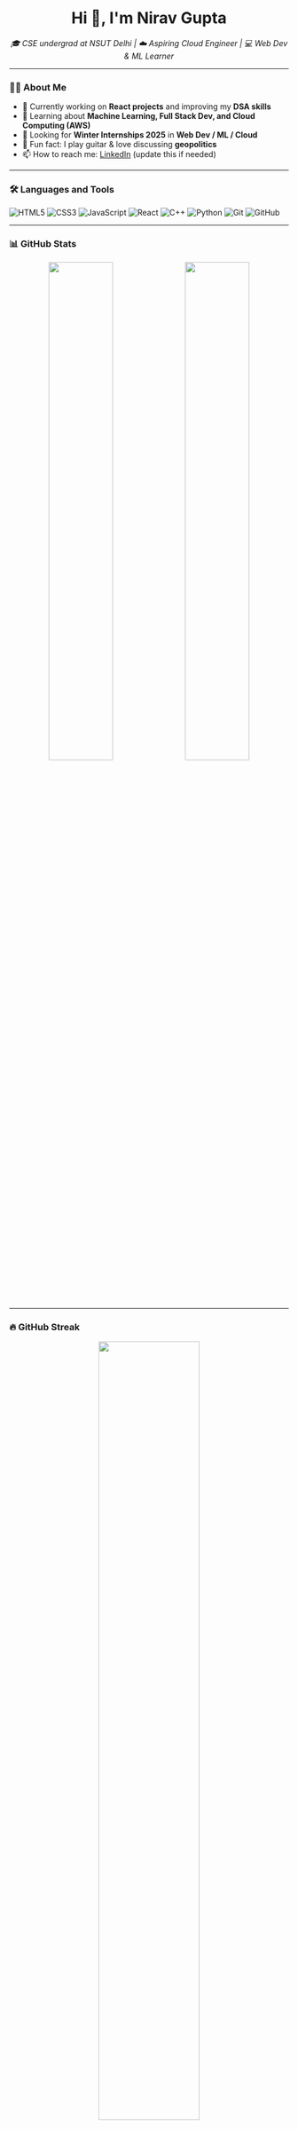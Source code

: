 <h1 align="center">Hi 👋, I'm Nirav Gupta</h1>
<p align="center">
  <em>🎓 CSE undergrad at NSUT Delhi | ☁️ Aspiring Cloud Engineer | 💻 Web Dev & ML Learner</em>
</p>

---

### 👨‍💻 About Me

- 🔭 Currently working on **React projects** and improving my **DSA skills**
- 🌱 Learning about **Machine Learning, Full Stack Dev, and Cloud Computing (AWS)**
- 🤝 Looking for **Winter Internships 2025** in **Web Dev / ML / Cloud**
- 🎸 Fun fact: I play guitar & love discussing **geopolitics**
- 📫 How to reach me: [LinkedIn](https://www.linkedin.com/in/nirav-gupta/) (update this if needed)

---

### 🛠️ Languages and Tools

![HTML5](https://img.shields.io/badge/-HTML5-E34F26?logo=html5&logoColor=white&style=flat)
![CSS3](https://img.shields.io/badge/-CSS3-1572B6?logo=css3&logoColor=white&style=flat)
![JavaScript](https://img.shields.io/badge/-JavaScript-F7DF1E?logo=javascript&logoColor=black&style=flat)
![React](https://img.shields.io/badge/-React-61DAFB?logo=react&logoColor=black&style=flat)
![C++](https://img.shields.io/badge/-C++-00599C?logo=c%2B%2B&logoColor=white&style=flat)
![Python](https://img.shields.io/badge/-Python-3776AB?logo=python&logoColor=white&style=flat)
![Git](https://img.shields.io/badge/-Git-F05032?logo=git&logoColor=white&style=flat)
![GitHub](https://img.shields.io/badge/-GitHub-181717?logo=github&logoColor=white&style=flat)

---

### 📊 GitHub Stats

<p align="center">
  <img src="https://github-readme-stats.vercel.app/api?username=niravgupta&show_icons=true&theme=tokyonight" width="48%" />
  <img src="https://github-readme-stats.vercel.app/api/top-langs/?username=niravgupta&layout=compact&theme=tokyonight" width="48%" />
</p>

---

### 🔥 GitHub Streak

<p align="center">
  <img src="https://github-readme-streak-stats.herokuapp.com/?user=niravgupta&theme=tokyonight" width="60%" />
</p>

---

### ✨ Recent Projects

- 🛍️ **E-commerce React App**
- 📋 **Notes App with Local Storage**
- 🤖 **ML: Student Performance Predictor**
- 💻 **Portfolio Website** (WIP)

> ✨ *More coming soon…*

---

### 📌 Let's Connect

<a href="https://www.linkedin.com/in/nirav-gupta/" target="_blank">
  <img alt="LinkedIn" src="https://img.shields.io/badge/-LinkedIn-0A66C2?logo=linkedin&logoColor=white" />
</a>
<a href="mailto:youremail@example.com">
  <img alt="Gmail" src="https://img.shields.io/badge/-Gmail-EA4335?logo=gmail&logoColor=white" />
</a>

---

> 🧠 *"Keep coding. Stay curious."*

